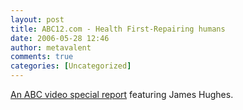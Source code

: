 ```yaml
---
layout: post
title: ABC12.com - Health First-Repairing humans
date: 2006-05-28 12:46
author: metavalent
comments: true
categories: [Uncategorized]
---
```

<a href="http://abclocal.go.com/wjrt/story?section=healthfirst&amp;id=4184600">An ABC video special report</a> featuring James Hughes.
